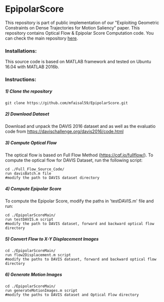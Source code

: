 # EpipolarScore

This repository is part of public implementation of our "Exploiting Geometric Constraints on Dense Trajectories for Motion Saliency" paper. This repository contains Optical Flow & Epipolar Score Computation code. You can check the main repository [here](https://github.com/mfaisal59/EpONet).

### Installations:

This source code is based on MATLAB framework and tested on Ubuntu 16.04 with MATLAB 2016b.

### Instructions:

##### 1) Clone the repository
	
```
git clone https://github.com/mfaisal59/EpipolarScore.git
```

##### 2) Download Dataset

Download and unpack the DAVIS 2016 dataset and as well as the evaluatio code from https://davischallenge.org/davis2016/code.html

##### 3) Compute Optical Flow

The optical flow is based on Full Flow Method (https://cqf.io/fullflow/). To compute the optical flow for DAVIS Dataset, run the following script:

```
cd ./Full_Flow_Source_Code/
run davisBatch.m file
#modify the path to DAVIS dataset directory
```

##### 4) Compute Epipolar Score

To compute the Epipolar Score, modify the paths in 'testDAVIS.m' file and run:
```
cd ./EpipolarScoreMain/
run testDAVIS.m script
#modify the path to DAVIS dataset, forward and backward optical flow directory
```

##### 5) Convert Flow to X-Y Displacement Images

```
cd ./EpipolarScoreMain/
run flow2Displacement.m script
#modify the paths to DAVIS dataset, forward and backward optical flow directory
```

##### 6) Generate Motion Images

```
cd ./EpipolarScoreMain/
run generateMotionImages.m script
#modify the paths to DAVIS dataset and Optical Flow directory
```

